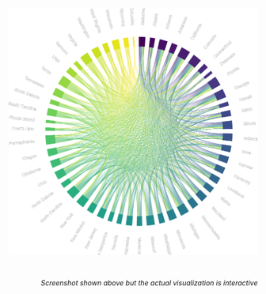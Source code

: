 <p align="center"><img src="img/state_chords.png" alt="State Chord Diagram" height="500"/> </a>
<br>
</p>
<br>
<p align="right">
<i>Screenshot shown above but the actual visualization is interactive</i>
</p>
